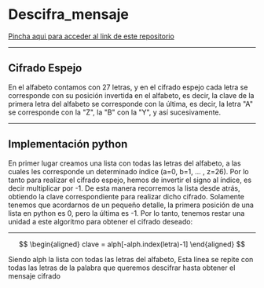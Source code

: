 # Descifra_mensaje

[Pincha aqui para acceder al link de este repositorio](https://github.com/pelahumi/Descifra_mensaje.git)

---

## Cifrado Espejo

En el alfabeto contamos con 27 letras, y en el cifrado espejo cada letra se corresponde con su posición invertida en el alfabeto, es decir, la clave de la primera letra del alfabeto se corresponde con la última, es decir, la letra "A" se corresponde con la "Z", la "B" con la "Y", y así sucesivamente. 

---

## Implementación python

En primer lugar creamos una lista con todas las letras del alfabeto, a las cuales les corresponde un determinado índice (a=0, b=1, ... , z=26). Por lo tanto para realizar el cifrado espejo, hemos de invertir el signo al índice, es decir multiplicar por -1. De esta manera recorremos la lista desde atrás, obtiendo la clave correspondiente para realizar dicho cifrado. Solamente tenemos que acordarnos de un pequeño detalle, la primera posición de una lista en python es 0, pero la última es -1. Por lo tanto, tenemos restar una unidad a este algoritmo para obtener el cifrado deseado:

---

$$
\begin{aligned}
  clave = alph[-alph.index(letra)-1]
\end{aligned}
$$

Siendo alph la lista con todas las letras del alfabeto, Esta línea se repite con todas las letras de la palabra que queremos descifrar hasta obtener el mensaje cifrado
